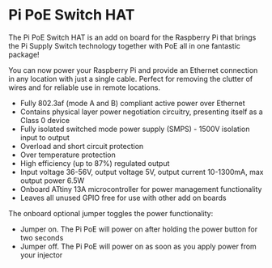 <!--
---
name: Pi PoE Switch HAT
class: board
type: power
formfactor: HAT
manufacturer: Pi Supply
description: The Pi PoE Switch HAT is a power over ethernet add-on board for the Raspberry Pi
url: https://www.kickstarter.com/projects/pisupply/pi-poe-switch-hat-power-over-ethernet-for-raspberr
github: https://github.com/PiSupply/PiPoE
buy: https://www.pi-supply.com/product/pi-poe-switch-hat-power-over-ethernet-for-raspberry-pi/
image: 'pi-poe.png'
pincount: 40
eeprom: yes
power:
  '1':
  '2':
ground:
  '6':
  '9':
  '14':
  '20':
  '25':
  '30':
  '34':
  '39':
pin:
  '11':
    name: Power Management
  '15':
    name: LED Green/Yellow
  '16':
    name: LED Green
  '18':
    name: LED Yellow/Green
-->
# Pi PoE Switch HAT
The Pi PoE Switch HAT is an add on board for the Raspberry Pi that brings the Pi Supply Switch technology together with PoE all in one fantastic package!

You can now power your Raspberry Pi and provide an Ethernet connection in any location with just a single cable. Perfect for removing the clutter of wires and for reliable use in remote locations.

* Fully 802.3af (mode A and B) compliant active power over Ethernet
* Contains physical layer power negotiation circuitry, presenting itself as a Class 0 device
* Fully isolated switched mode power supply (SMPS) - 1500V isolation input to output
* Overload and short circuit protection
* Over temperature protection
* High efficiency (up to 87%) regulated output
* Input voltage 36-56V, output voltage 5V, output current 10-1300mA, max output power 6.5W
* Onboard ATtiny 13A microcontroller for power management functionality
* Leaves all unused GPIO free for use with other add on boards

The onboard optional jumper toggles the power functionality:

* Jumper on. The Pi PoE will power on after holding the power button for two seconds
* Jumper off. The Pi PoE will power on as soon as you apply power from your injector
